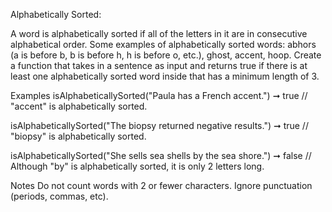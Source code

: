 Alphabetically Sorted:

A word is alphabetically sorted if all of the letters in it are in consecutive alphabetical order. Some examples of alphabetically sorted words: abhors (a is before b, b is before h, h is before o, etc.), ghost, accent, hoop.
Create a function that takes in a sentence as input and returns true if there is at least one alphabetically sorted word inside that has a minimum length of 3.

Examples
isAlphabeticallySorted("Paula has a French accent.") ➞ true
// "accent" is alphabetically sorted.

isAlphabeticallySorted("The biopsy returned negative results.") ➞ true
// "biopsy" is alphabetically sorted.

isAlphabeticallySorted("She sells sea shells by the sea shore.") ➞ false
// Although "by" is alphabetically sorted, it is only 2 letters long.

Notes
Do not count words with 2 or fewer characters.
Ignore punctuation (periods, commas, etc).
